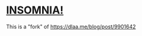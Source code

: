 # [INSOMNIA!](https://github.com/sindastra/insomnia)

This is a "fork" of https://dlaa.me/blog/post/9901642
